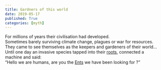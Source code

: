 ```yaml
---
title: Gardners of this world
date: 2019-05-17
published: True
categories: [myth]
---
```

For millions of years their civilisation had developed.    
Sometimes barely surviving climate change, plagues or war for resources.    
They came to see themselves as the keepers and gardeners of their world...    
Until one day an invasive species tapped into their [roots](https://www.ncbi.nlm.nih.gov/pmc/articles/PMC2819436/), connected a machine and said:    
“Hello we are humans, are you the [Ents](https://en.wikipedia.org/wiki/Ent) we have been looking for ?”

